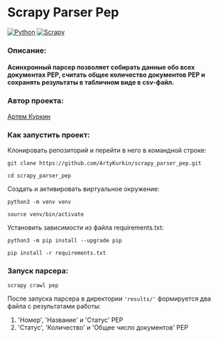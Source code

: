 # Scrapy Parser Pep
[![Python](https://img.shields.io/badge/-Python-464646?style=flat&logo=Python&logoColor=ffffff&color=043A6B)](https://www.python.org/)
[![Scrapy](https://img.shields.io/badge/-Scrapy-464646?style=flat&logo=Scrapy&logoColor=ffffff&color=043A6B)](https://www.djangoproject.com/)

### Описание:
#### Асинхронный парсер позволяет собирать данные обо всех документах PEP, считать общее количество документов PEP и сохранять результаты в табличном виде в csv-файл.

### Автор проекта:

[Артем Куркин](https://github.com/ArtyKurkin)

### Как запустить проект:
Клонировать репозиторий и перейти в него в командной строке:
```
git clone https://github.com/ArtyKurkin/scrapy_parser_pep.git
```
```
cd scrapy_parser_pep
```
Создать и активировать виртуальное окружение:
```
python3 -m venv venv
```
```
source venv/bin/activate 
```
Установить зависимости из файла requirements.txt:
```
python3 -m pip install --upgrade pip
```
```
pip install -r requirements.txt
```

### Запуск парсера:
```
scrapy crawl pep
```
После запуска парсера в директории `'results/'` формируется два файла с результатами работы:
1. 'Номер', 'Название' и 'Статус' PEP
2. 'Статус', 'Количество' и 'Общее число документов' PEP
